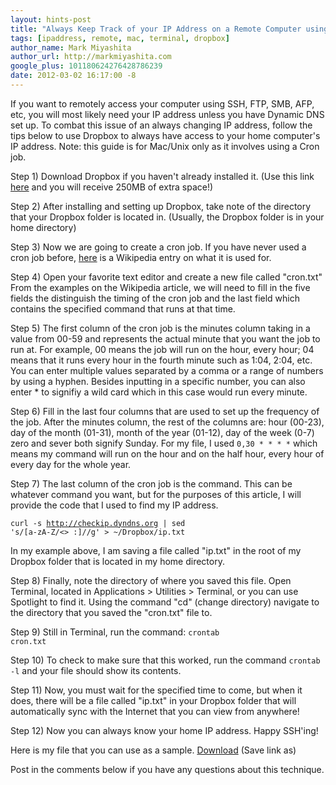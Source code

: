 ```yaml
---
layout: hints-post
title: "Always Keep Track of your IP Address on a Remote Computer using Dropbox"
tags: [ipaddress, remote, mac, terminal, dropbox]
author_name: Mark Miyashita
author_url: http://markmiyashita.com
google_plus: 101180624276428786239
date: 2012-03-02 16:17:00 -8
---
```


If you want to remotely access your computer using SSH, FTP, SMB, AFP, etc, you will most likely need your IP address unless you have Dynamic DNS set up. To combat this issue of an always changing IP address, follow the tips below to use Dropbox to always have access to your home computer's IP address. Note: this guide is for Mac/Unix only as it involves using a Cron job.

Step 1) Download Dropbox if you haven't already installed it. (Use this link <a href="http://db.tt/5QiebOV2">here</a> and you will receive 250MB of extra space!)

Step 2) After installing and setting up Dropbox, take note of the directory that your Dropbox folder is located in. (Usually, the Dropbox folder is in your home directory)

Step 3) Now we are going to create a cron job. If you have never used a cron job before, <a href="http://en.wikipedia.org/wiki/Cron">here</a> is a Wikipedia entry on what it is used for.

Step 4) Open your favorite text editor and create a new file called "cron.txt" From the examples on the Wikipedia article, we will need to fill in the five fields the distinguish the timing of the cron job and the last field which contains the specified command that runs at that time. 

Step 5) The first column of the cron job is the minutes column taking in a value from 00-59 and represents the actual minute that you want the job to run at. For example, 00 means the job will run on the hour, every hour; 04 means that it runs every hour in the fourth minute such as 1:04, 2:04, etc. You can enter multiple values separated by a comma or a range of numbers by using a hyphen. Besides inputting in a specific number, you can also enter * to signifiy a wild card which in this case would run every minute.

Step 6) Fill in the last four columns that are used to set up the frequency of the job. After the minutes column, the rest of the columns are: hour (00-23), day of the month (01-31), month of the year (01-12), day of the week (0-7) zero and sever both signify Sunday. For my file, I used <code>0,30 * * * *</code> which means my command will run on the hour and on the half hour, every hour of every day for the whole year.

Step 7) The last column of the cron job is the command. This can be whatever command you want, but for the purposes of this article, I will provide the code that I used to find my IP address.

<code>curl -s http://checkip.dyndns.org | sed 's/[a-zA-Z/<> :]//g' > ~/Dropbox/ip.txt</code>

In my example above, I am saving a file called "ip.txt" in the root of my Dropbox folder that is located in my home directory.

Step 8) Finally, note the directory of where you saved this file. Open Terminal, located in Applications > Utilities > Terminal, or you can use Spotlight to find it. Using the command "cd" (change directory) navigate to the directory that you saved the "cron.txt" file to. 

Step 9) Still in Terminal, run the command:
<code>crontab cron.txt</code>

Step 10) To check to make sure that this worked, run the command <code>crontab -l</code> and your file should show its contents. 

Step 11) Now, you must wait for the specified time to come, but when it does, there will be a file called "ip.txt" in your Dropbox folder that will automatically sync with the Internet that you can view from anywhere!

Step 12) Now you can always know your home IP address. Happy SSH'ing!

Here is my file that you can use as a sample. <a href="{{site.url}}/downloads/cron.txt">Download</a> (Save link as)

Post in the comments below if you have any questions about this technique.